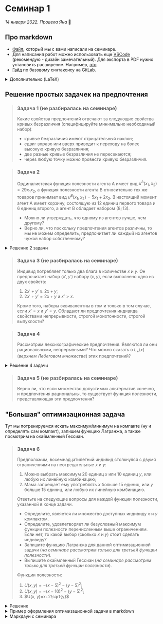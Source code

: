 # Семинар 1
*14 января 2022. Провела Яна* 🐸

## Про markdown

* [Файл](), который мы с вами написали на семинаре.
* Для написания работ можно использовать еще [VSCode](https://code.visualstudio.com) (рекомендую - дизайн замечательный). Для экспорта в PDF нужно установить расширение. Например, [это](https://marketplace.visualstudio.com/items?itemName=yzane.markdown-pdf).
* [Гайд](https://about.gitlab.com/handbook/markdown-guide/#markdown-editors) по базовому синтаксису на GitLab.

<details>
<summary>Дополнительно (LaTeX)</summary>

* [Пример]() оформления графиков и формул в LaTeX (перейдя по ссылке, вы скачаете файл в формате .tex).
* [Онлайн-редактор LaTeX](https://www.overleaf.com) (aka оверлиф)
* Можно также использовать [VSCode](https://code.visualstudio.com). Для этого надо установить [расширение](https://marketplace.visualstudio.com/items?itemName=mathiasfrohlich.latexcompile) в самом VSCode.
* Также есть вариант скачать [Texstudio](https://www.texstudio.org).
</details>


## Решение простых задачек на предпочтения

> ### Задача 1 (не разбиралась на семинаре)
>
> Какие свойства предпочтений отвечают за следующие свойства кривых безразличия (специфицируйте минимально необходимый набор):
> * кривые безразличия имеют отрицательный наклон;
> * сдвиг вправо или вверх приводит к переходу на более высокую кривую безразличия; 
> * две разные кривые безразличия не пересекаются;
> * через любую точку можно провести кривую безразличия.

> ### Задача 2
>
> Ординалистская функция полезности агента А имеет вид $u^A(x_1, x_2) = 29x_1x_2$, а функция полезности агента B относительно тех же товаров принимает вид $u^B(x_1, x_2) = 5x_1 + 2x_2$. В настоящий момент агент A имеет корзину, состоящую из 12 единиц первого товара и 6 единиц второго, а агент B обладает набором $(8; 13)$.
> * Можно ли утверждать, что одному из агентов лучше, чем другому?
> * Верно ли, что поскольку предпочтения агентов различны, то мы не можем определить, предпочитает ли каждый из агентов чужой набор собственному? 

<details>
    <summary>Решение 2 задачи</summary>

* **Мы не можем утверждать, что одному из агентов лучше, чем другому.** Почему? Причина в следующем. В данном случае функция полезности является способом ранжирования альтернатив (собственно, функция полезности представляет определенные предпочтения). Так, если мы возьмем агента $A$, мы заметим, что функция полезности $u^A(x_1, x_2) = x_1x_2$ представляет такие же предпочтения, что и в условии задачи. Иными словами, ранжирование пар благ $(x_1, x_2)$ не зависит от монотонного преобразования. Это значит, что и сравнивать значения функций полезности будет неверно. Потому мы не можем говорить, что кому-то из агентов хорошо.

* **Утверждение неверно.** Чтобы это понять, воспользуемся фактом, упомянутым в предыдущем пункте - функция полезности это способ ранжирования элементов по предпочтительности. 
  
  Начнем с рассмотрения агента $A$. От потребления своего набора $(12, 6)$ он получает полезность: 
  $$u^A(12, 6)=29\cdot 12\cdot 6 = 2088.$$
  На самом деле, нам и не нужно вычислять точное значение, потому что дальше нетрудно сравнить полученное выражение с
  $$u^A(8, 13)=29\cdot 13\cdot 8.$$
  Последнее произведение равно полезности агента $A$ от потребления набора агента $B$, $(8, 13)$. Мы видим, что каждый из множителей во втором выражении как минимум равен, как максимум - строго больше хотя бы одного множителя из первого выражения:
  $$29=29, \ 12< 13, \ 6<8.$$
  Это позволяет нам сделать выбор, что для агента $A$ более предпочтительным является набор агента $B$.

  Рассмотрим второго агента, $B$. От потребления своего набора он получает полезность
  $$u^B(8, 13)=5\cdot 8 + 2\cdot 13=66.$$
  От потребления набора агента $A$ он получал бы полезность
  $$u^B(12, 6)=5\cdot 12 + 2\cdot 6=72.$$
  Очевидно, что $72>66$, потому для агента $B$ более предпочтительным является набор агента $A$.
</details>

> ### Задача 3 (не разбиралась на семинаре)
>
> Индивид потребляет только два блага в количестве $x$ и $y$. Он предпочитает набор $(x',y')$ набору $(x, y)$, если выполнено одно из двух свойств:
> 1. $2x'+y' \geqslant 2x+y$;
> 2. $2x'+y' = 2x+y$ и $x'>x$.
> 
> Кроме того, наборы эквивалентны в том и только в том случае, если $x' = x$ и $y' = y$. Обладают ли предпочтения индивида свойствами непрерывности, строгой монотонности, строгой выпуклости?

> ### Задача 4
>
> Рассмотрим лексикографические предпочтения. Являются ли они рациональными, непрерывными? Что можно сказать о $L_+(x)$ (*верхнем Лебеговом множестве*) этих предпочтений?

<details>
    <summary>Решение 4 задачи</summary>

Решение задач подобного рода можно оформлять следующим образом.

Сначала давайте определим, что такое лексикографические предпочтения.

:::{prf:definition}
Агент с **лексикографическими предпочтениями** выберет набор $(x_1^1, x_2^1, \ldots, x_n^1)$ при его сравнении с набором $(x_1^2, x_2^2, \ldots, x_n^2)$ если $x_k^1>x_k^2$, $k\in \{1, \ldots, n\}$, а $\forall l < k$ будет верно, что $x_l^1=x_l^2$.
:::

В данном определении (и далее в решении задачи) верхний индекс отвечает за набор, а нижний - за порядковый номер товара.

Также, исходя из названия самих предпочтений, можно сделать вывод, что это как-то связано с порядком слов. Действительно, вы сравниваете наборы по количеству товаров в "алфавитном" порядке, как слова расположены в словаре. Если у вас есть слова *арифметика* и *артикуляция*, то их расположение в словаре будет определено первой отличной буквой в этих словах, то есть третьей по порядку *и* в слове *арифметика* и третьей по порядку *т* в слове *артикуляция*.

Начнем проверку на рациональность, рассматривая каждое из упомянутых на лекции свойств.

* **Полнота.** Простыми словами, данное свойство говорит о том, что все наборы сравнимы. Для того, чтобы освежить формальное определение в памяти, можно обратиться к определению 8 из лекции. Полноте соответствует первое из упомянутых свойств. Покажем, что лексикографические предпочтения удовлетворяют этому свойству.

    Пусть есть два набора из двух товаров: $x^1=(x_1^1, x_2^1)$ и $x^2=(x_1^2, x_2^2)$. Для любых наборов мы можем установить, какой из них лучше:

  - Если $x_1^1>x_1^2$, то мы однозначно можем сказать, что $x^1\succcurlyeq x^2$.
  - Если $x_1^1=x_1^2$ и $x_2^1>x_2^2$, то мы однозначно можем сказать, что $x^1\succcurlyeq x^2$.
  - Если $x_1^1=x_1^2$ и $x_2^1=x_2^2$, то мы однозначно можем сказать, что $x^1\sim x^2$.

* **Рефлексивность.** Можно также встретить запись $x \succcurlyeq x$ ($x$ не хуже себя). На лекции вы обсуждали, что $x\sim x$ - $x$ идентичен себе. Простыми словами, данное свойство говорит о том, что агенту безразлично, какой из двух одинаковых наборов выбрать. 

    Пусть есть два набора из двух товаров: $x^1=(x_1^1, x_2^1)$ и $x^2=(x_1^2, x_2^2)$. Мы утверждаем, что $x_1^1=x_1^2$ и $x_2^1=x_2^2$ (один и тот же набор). Тогда, согласно нашим предпочтениям, $x^1\sim x^2$.

* **Транзитивность.** Если у вас есть три набора, $x$, $y$ и $z$, и вы знаете, что $x\succcurlyeq y$ и $y\succcurlyeq z$. Из этого следует, что $x\succcurlyeq z$.

    Пусть есть три набора из двух товаров, $x^1=(x_1^1, x_2^1)$, $x^2=(x_1^2, x_2^2)$ и $x^3=(x_1^3, x_2^3)$, и $x^1\succcurlyeq x^2$ и $x^2 \succcurlyeq x^3$. В таком случае есть четыре сценария.

    - $x_1^1>x_1^2$ и $x_1^2>x_1^3$. Поскольку "$>$" транзитивно, то $x_1^1>x_1^3$, а потому и $x^1\succcurlyeq x^3$.
    - $x_1^1>x_1^2$, $x_1^2=x_1^3$ и $x_2^2>x_2^3$. Поскольку "$>$" транзитивно, то $x_1^1>x_1^3$, а потому и $x^1\succcurlyeq x^3$.
    - $x_1^1=x_1^2$, $x_2^1>x_2^2$ и $x_1^2>x_1^3$. Поскольку "$>$" транзитивно, то $x_1^1>x_1^3$, а потому и $x^1\succcurlyeq x^3$.
    - $x_1^1=x_1^2$, $x_2^1>x_2^2$, $x_1^2=x_1^3$ и $x_2^2>x_2^3$. Поскольку "$>$" транзитивно, то $x_2^1>x_2^3$, а потому и $x^1\succcurlyeq x^3$.

Далее нам нужно понять, являются ли эти предпочтения непрерывными. Введем такое определение непрерывности предпочтений.

:::{prf:definition}
Предпочтения **непрерывны**, если для двух последовательностей $\{x_n\}, \ \{y_n\} \in \mathbb{R}_+^k$ верно, что $\forall n: \ x_n\succcurlyeq y_n$  и $x\succcurlyeq y$, где $x$ и $y$ равны, соответственно, 
$$\lim_{n\to \infty} x_n=x, \ \lim_{n\to \infty} y_n=y.$$
:::

Рассмотрим контр-пример, который покажет, что лексикографические предпочтения не являются непрерывными.
    
Пусть $x_n=\left(\frac{1}{n}, 0 \right)$, а $y_n=(0, 1)$. Мы видим, что блага, находящегося на первом месте в векторе, больше в наборе $x_n$, потому $x_n\succcurlyeq y_n$. Однако при $n\to \infty$ мы получаем следующие наборы $x$ и $y$:
$$x=(0, 0), \ y=(0, 1),$$
которые по понятным причинам ранжируются как $y\succcurlyeq x$. Это позволяет нам сделать вывод о том, что предпочтения не являются непрерывными. Значит, и верхнее лебегово множество не является замкнутым. Его, кстати, можно изобразить как:

:::{image} ./lebeg_sets_lexicographic.png 
:alt: Верхние и нижние Лебеговы множества для лекс 
:width: 400px 
:align: center 
:::

Тут $x=(x_0, y_0)$.
</details>

> ### Задача 5 (не разбиралась на семинаре)
>
> Верно ли, что если множество допустимых альтернатив конечно, и предпочтения рациональны, то существует функция полезности, представляющая эти предпочтения?

## "Большая" оптимизационная задача

Тут мы потренируемся искать максимум/минимум на компакте (ну и определять сам компакт), запишем функцию Лагранжа, а также посмотрим на окаймленный Гессиан.

> ### Задача 6
>
> Предположим, восемнадцатилетний индивид столкнулся с двумя ограничениями на неотрецательные $x$ и $y$:
> 
> 1. Можно выбрать максимум 20 единиц $x$ или 10 единиц $y$, или любую их линейную комбинацию;
> 2. Мама запрещает ему употреблять $x$ больше 15 единиц, или $y$ больше 15 единиц, или любую их линейную комбинацию.
>
> Ответьте на следующие вопросы для каждой функции полезности, указанной в конце задачи.
>
> * Определите, является ли множество доступных индивиду $x$ и $y$ компактом.
> * Определите, удовлетворяет ли безусловный максимум функции полезности перечисленным выше ограничениям. Если нет, то какой выбор (сколько $x$ и $y$) стоит сделать индивиду?
> * Запишите функцию Лагранжа для данной оптимизационной задачи (*на семинаре рассмотрим только для третьей функции полезности*).
> * Выпишите окаймленный Гессиан (*на семинаре рассмотрим только для третьей функции полезности*).
>
> Функции полезности:
> 1. $U(x, y)=-(x-5)^2-(y-5)^2$;
> 2. $U(x, y)=-(x-10)^2-(y-5)^2$;
> 3. $U(x, y)=x+2\sqrt{y}$

<details>
    <summary>Решение</summary>
    
---

**Определение доступного множества пар $(x, y)$**

Во-первых, мы знаем, что $x, y\geqslant 0$.

Мы знаем, во-вторых, что $x\leqslant 20$ и $y\leqslant 10$.

Наконец, в-третьих, $x\leqslant 15$ и $y\leqslant 15$.

Значит, границу доступного множества можно определить как:

$$
y=\begin{cases}
    10-0.5x, \ x\in [0; 10] \\
    15-x, \ x\in (10; 20]
\end{cases}
$$

---
**Поиск условного экстремума "школьным" способом**

В силу того, что функция полезности возрастает по обоим аргументам, нетрудно понять, что максимум будет находиться на границе ограничения (пардон). Рассмотрим 2 случая.

1. $x\in [0;10]$

В этом случае $y=10-0.5x$, или $x=20-2y$. Мы можем подставить это в целевую функцию (полезность) и решить следующую оптимизационную задачу:

$$
\max_{y\in [5; 10]} \ 20-2y+2\sqrt{y}
$$

Это парабола с ветвями вниз (ЭПВВн тоже можно использовать), значит, максимум в вершине:
$$ 
\sqrt{y^*} = \frac{-b}{2a} = \frac{-2}{-4}=\frac{1}{2}\Rightarrow y^*=\frac{1}{4}<5
$$
Значит, найденный максимум лежит вне множества доступных значений.

2. $x\in (10;15]$

В этом случае $y=15-x$, или $x=15-y$. Мы можем подставить это в целевую функцию (полезность) и решить следующую оптимизационную задачу:

$$
\max_{y\in [0; 5)} \ 15-y+2\sqrt{y}
$$

Это парабола с ветвями вниз, значит, максимум в вершине:
$$ 
\sqrt{y^*} = \frac{-b}{2a} = \frac{-2}{-2}=1\Rightarrow y^*=1\in [0;5)
$$

Значит, мы нашли максимум нашей полезности при данном ограничении.

---
**Поиск условного экстремума с помощью метода множителей Лагранжа**

Заметим, что целевая функция монотонно возрастает по $x$ и $y$. Значит, мы хотим максимально большие $x$ и $y$. Если это не так, то мы лежим ниже наших ограничений, и есть возможность увеличить значение функции, увеличивая значения аргументов до тех пор, пока мы не окажемся на границе. 

Соответственно, надо рассмотреть два случая.

1. $x\in [0;10]$

$$
\mathcal{L}=x+2\sqrt{y}+\lambda(10-0.5x-y)
$$

Запишем условия первого порядка:
$$
\begin{cases}
    \mathcal{L}_x=1-0.5\lambda=0 \\
    \mathcal{L}_y=\frac{1}{\sqrt{y}}-\lambda=0\\
    \mathcal{L}_\lambda =10-0.5x-y=0\\
\end{cases}
$$

Решая эту систему, получаем:
$$
\begin{cases}
    y=\frac{1}{4}\\
    x=\frac{38}{2}>10\\
    \lambda=2
\end{cases}
$$

Видим, что значение $x$ не удовлетворяет наложенным нами ограничениям на него. Значит, касание нашей функцией ограничения $y\leqslant 10-0.5x$ происходит выше доступного множества значений аргументов. "Сдвиг" кривой безразличия "вниз" приведет к тому, что мы коснемся или излома кривой, ограничивающей множество доступных значений, или мы коснемся второго участка.

2. $x\in (10;15]$

$$
\mathcal{L}=x+2\sqrt{y}+\lambda(15-x-y)
$$

Запишем условия первого порядка:
$$
\begin{cases}
    \mathcal{L}_x=1-\lambda=0 \\
    \mathcal{L}_y=\frac{1}{\sqrt{y}}-\lambda=0\\
    \mathcal{L}_\lambda =15-x-y=0\\
\end{cases}
$$

Решая эту систему, получаем:
$$
\begin{cases}
    y=1\\
    x=14 \in (10;15] \\
    \lambda=1
\end{cases}
$$

Видим, что значение $x$ нам подходит, значит, касание этого ограничения происходит на доступном нам множестве. 

3. Рассмотрим кейс, когда касание произошло на изломе. В таком случае мы не должны были получить удовлетворяющее ограничениям на множество доступных $x$ решение в п. 2, поскольку это решение не является точкой излома. В п. 2 мы бы получили точку, лежащую "выше" множества доступных пар $(x, y)$. Значит, мы не будем рассматривать этот кейс. 

Запишем окаймленный Гессиан для п. 2:

$$
\det \begin{pmatrix}
    0 & -1 & -1 \\
    -1 & 0 & 0 \\
    -1 & 0 & \frac{y^{-3/2}}{2}
\end{pmatrix} = \frac{y^{-3/2}}{2}>0
$$

Значит, мы нашли условный максимум нашей функции при данном ограничении.

---

</details>

<details>
    <summary>Пример оформления оптимизационной задачи в markdown</summary>

    ```
    **Определение доступного множества пар $(x, y)$**

    Во-первых, мы знаем, что $x, y\geqslant 0$.

    Мы знаем, во-вторых, что $x\leqslant 20$ и $y\leqslant 10$.

    Наконец, в-третьих, $x\leqslant 15$ и $y\leqslant 15$.

    Значит, границу доступного множества можно определить как:

    $$
    y=\begin{cases}
        10-0.5x, \ x\in [0; 10] \\
        15-x, \ x\in (10; 20]
    \end{cases}
    $$

    ---
    **Поиск условного экстремума "школьным олимпиадным" способом**

    В силу того, что функция полезности возрастает по обоим аргументам, нетрудно понять, что максимум будет находиться на границе ограничения (пардон). Рассмотрим 2 случая.

    1. $x\in [0;10]$

    В этом случае $y=10-0.5x$, или $x=20-2y$. Мы можем подставить это в целевую функцию (полезность) и решить следующую оптимизационную задачу:

    $$
    \max_{y\in [5; 10]} \ 20-2y+2\sqrt{y}
    $$

    Это парабола с ветвями вниз (ЭПВВн тоже можно использовать), значит, максимум в вершине:
    $$ 
    \sqrt{y^*} = \frac{-b}{2a} = \frac{-2}{-4}=\frac{1}{2}\Rightarrow y^*=\frac{1}{4}<5
    $$
    Значит, найденный максимум лежит вне множества доступных значений.

    2. $x\in (10;15]$

    В этом случае $y=15-x$, или $x=15-y$. Мы можем подставить это в целевую функцию (полезность) и решить следующую оптимизационную задачу:

    $$
    \max_{y\in [0; 5)} \ 15-y+2\sqrt{y}
    $$

    Это парабола с ветвями вниз, значит, максимум в вершине:
    $$ 
    \sqrt{y^*} = \frac{-b}{2a} = \frac{-2}{-2}=1\Rightarrow y^*=1\in [0;5)
    $$

    Значит, мы нашли максимум нашей полезности при данном ограничении.

    ---
    **Поиск условного экстремума с помощью метода множителей Лагранжа**

    Заметим, что целевая функция монотонно возрастает по $x$ и $y$. Значит, мы хотим максимально большие $x$ и $y$. Если это не так, то мы лежим ниже наших ограничений, и есть возможность увеличить значение функции, увеличивая значения аргументов до тех пор, пока мы не окажемся на границе. 

    Соответственно, надо рассмотреть два случая.

    1. $x\in [0;10]$

    $$
    \mathcal{L}=x+2\sqrt{y}+\lambda(10-0.5x-y)
    $$

    Запишем условия первого порядка:
    $$
    \begin{cases}
        \mathcal{L}_x=1-0.5\lambda=0 \\
        \mathcal{L}_y=\frac{1}{\sqrt{y}}-\lambda=0\\
        \mathcal{L}_\lambda =10-0.5x-y=0\\
    \end{cases}
    $$

    Решая эту систему, получаем:
    $$
    \begin{cases}
        y=\frac{1}{4}\\
        x=\frac{38}{2}>10\\
        \lambda=2
    \end{cases}
    $$

    Видим, что значение $x$ не удовлетворяет наложенным нами ограничениям на него. Значит, касание нашей функцией ограничения $y\leqslant 10-0.5x$ происходит выше доступного множества значений аргументов. "Сдвиг" кривой безразличия "вниз" приведет к тому, что мы коснемся или излома кривой, ограничивающей множество доступных значений, или мы коснемся второго участка.

    2. $x\in (10;15]$

    $$
    \mathcal{L}=x+2\sqrt{y}+\lambda(15-x-y)
    $$

    Запишем условия первого порядка:
    $$
    \begin{cases}
        \mathcal{L}_x=1-\lambda=0 \\
        \mathcal{L}_y=\frac{1}{\sqrt{y}}-\lambda=0\\
        \mathcal{L}_\lambda =15-x-y=0\\
    \end{cases}
    $$

    Решая эту систему, получаем:
    $$
    \begin{cases}
        y=1\\
        x=14 \in (10;15] \\
        \lambda=1
    \end{cases}
    $$

    Видим, что значение $x$ нам подходит, значит, касание этого ограничения происходит на доступном нам множестве. 

    3. Рассмотрим кейс, когда касание произошло на изломе. В таком случае мы не должны были получить удовлетворяющее ограничениям на множество доступных $x$ решение в п. 2, поскольку это решение не является точкой излома. В п. 2 мы бы получили точку, лежащую "выше" множества доступных пар $(x, y)$. Значит, мы не будем рассматривать этот кейс. 

    Запишем окаймленный Гессиан для п. 2:

    $$
    \det \begin{pmatrix}
        0 & -1 & -1 \\
        -1 & 0 & 0 \\
        -1 & 0 & \frac{y^{-3/2}}{2}
    \end{pmatrix} = \frac{y^{-3/2}}{2}>0
    $$

    Значит, мы нашли условный максимум нашей функции при данном ограничении.
    ```
</details>

<details>
    <summary>Маркдаун с семинара</summary>
    
    ```
    # Какое-то название

    ## Поменьше

    ### Еще меньше

    #### Еще-еще меньше

    ##### Прям ваще мелко

    ###### Чет разницы нет 

    # Домашняя работа №1
    *Выполнила студентка 1 курса Яна Коротова*

    **Выполнила студентка 1 курса Яна Коротова**

    Выполнила студентка 1 курса Яна Коротова

    # Попробуем печатать формулы

    Можно писать формулы внутри строки $u(x, y)=2\log x + \sqrt{y}, \min \{x, y\}$.

    Можно размещать формулы по центру:
    $$
    F(x, y) = \frac{x+\frac{y^2x^2(x+y)}{\sqrt{x^3y\log y}}}{2xy+x^2+y^4+15}
    $$

    Можно рисовать матрицы:
    $$
    H=\begin{pmatrix}
    2x+y & y^3x \\
    yx^3 & x+2y
    \end{pmatrix}
    $$

    $$
    \begin{pmatrix}
    2x+y & y^3x \\
    yx^3 & x+2y
    \end{pmatrix} \sim \begin{pmatrix}
    2x+y & y^3x \\
    yx^3 & x+2y
    \end{pmatrix}
    $$

    > Запишем функцию лагранжа:
    > $$
    > \mathcal{L}=2x+y+\lambda(20-x-5y)$$
    > Запишем условия первого порядка:
    > $$\begin{cases} 
    > \frac{\partial \mathcal{L}}{\partial x} = 2 - \lambda_1 -\frac{\lambda_2}{x} \\
    > \frac{\partial \mathcal{L}}{\partial y} = 1 - 5\lambda_1
    > \end{cases}
    > $$

    Пример математических шрифтов:
    $$
    \mathcal{L}, \mathcal{A}, \mathbb{R}^n_{++}, \mathbb{N}
    $$

    $$
    \sigma : A \times T \to \Omega
    $$

    $\tilde{x}$ $\widetilde{x}$

    $\succeq, \succ, \succsim$
    ```
</details>
